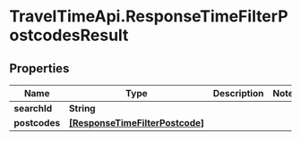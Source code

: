 # TravelTimeApi.ResponseTimeFilterPostcodesResult

## Properties

Name | Type | Description | Notes
------------ | ------------- | ------------- | -------------
**searchId** | **String** |  | 
**postcodes** | [**[ResponseTimeFilterPostcode]**](ResponseTimeFilterPostcode.md) |  | 


